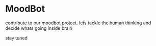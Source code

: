 # MoodBot
contribute to our moodbot project.
lets tackle the human thinking and decide whats going inside brain





stay tuned 
